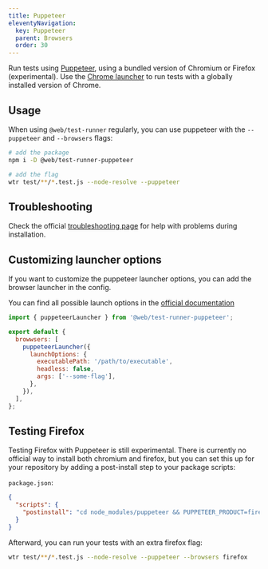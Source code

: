 ```yaml
---
title: Puppeteer
eleventyNavigation:
  key: Puppeteer
  parent: Browsers
  order: 30
---
```


Run tests using [Puppeteer](https://www.npmjs.com/package/puppeteer), using a bundled version of Chromium or Firefox (experimental). Use the [Chrome launcher](./chrome.md) to run tests with a globally installed version of Chrome.

## Usage

When using `@web/test-runner` regularly, you can use puppeteer with the `--puppeteer` and `--browsers` flags:

```bash
# add the package
npm i -D @web/test-runner-puppeteer

# add the flag
wtr test/**/*.test.js --node-resolve --puppeteer
```

## Troubleshooting

Check the official <a href="https://github.com/puppeteer/puppeteer/blob/main/docs/troubleshooting.md" target="_blank">troubleshooting page</a> for help with problems during installation.

## Customizing launcher options

If you want to customize the puppeteer launcher options, you can add the browser launcher in the config.

You can find all possible launch options in the [official documentation](https://github.com/microsoft/puppeteer/blob/master/docs/api.md#browsertypelaunchoptions)

```js
import { puppeteerLauncher } from '@web/test-runner-puppeteer';

export default {
  browwsers: [
    puppeteerLauncher({
      launchOptions: {
        executablePath: '/path/to/executable',
        headless: false,
        args: ['--some-flag'],
      },
    }),
  ],
};
```

## Testing Firefox

Testing Firefox with Puppeteer is still experimental. There is currently no official way to install both chromium and firefox, but you can set this up for your repository by adding a post-install step to your package scripts:

`package.json`:

```json
{
  "scripts": {
    "postinstall": "cd node_modules/puppeteer && PUPPETEER_PRODUCT=firefox node install.js"
  }
}
```

Afterward, you can run your tests with an extra firefox flag:

```bash
wtr test/**/*.test.js --node-resolve --puppeteer --browsers firefox
```
